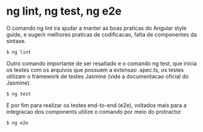 # ng lint, ng test, ng e2e

O comando ng lint ira ajudar a manter as boas praticas do Angular style guide, e sugerir melhores praticas de codificacao, falta de componentes da sintaxe.

```batch
$ ng lint
```
Outro comando importante de ser resaltado e o comando ng test, que inicia os testes com os arquivos que possuem a extensao .spec.ts, os testes utilizam o framework de testes Jasmine (vide a documentacao oficial do Jasmine).

```batch
$ ng test
```
E por fim para realizar os testes end-to-end (e2e), voltados mais para a integracao dos components utilize o comando por meio do protractor
```batch
$ ng e2e
```